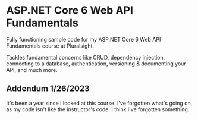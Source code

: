 # ASP.NET Core 6 Web API Fundamentals 
Fully functioning sample code for my ASP.NET Core 6 Web API Fundamentals course at Pluralsight.  

Tackles fundamental concerns like CRUD, dependency injection, connecting to a database, authentication, versioning & documenting your API, and much more. 

## Addendum 1/26/2023
It's been a year since I looked at this course. I've forgotten what's going on, as my code isn't like the instructor's code. I think
I've forgotten something. 
